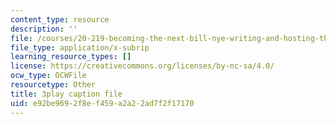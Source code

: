 ```yaml
---
content_type: resource
description: ''
file: /courses/20-219-becoming-the-next-bill-nye-writing-and-hosting-the-educational-show-january-iap-2015/e92be9692f8ef459a2a22ad7f2f17170_kQnA60blp6o.srt
file_type: application/x-subrip
learning_resource_types: []
license: https://creativecommons.org/licenses/by-nc-sa/4.0/
ocw_type: OCWFile
resourcetype: Other
title: 3play caption file
uid: e92be969-2f8e-f459-a2a2-2ad7f2f17170
---
```

